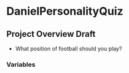 # DanielPersonalityQuiz

## Project Overview Draft

-  What position of football should you play?

### Variables

